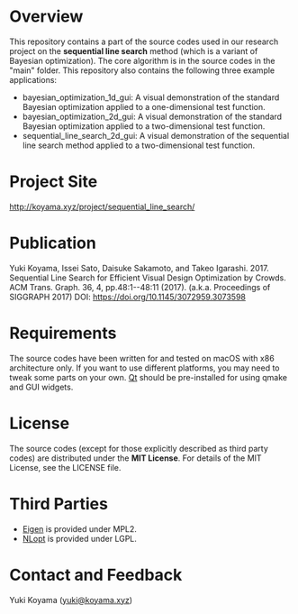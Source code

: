 # Overview
This repository contains a part of the source codes used in our research project on the **sequential line search** method (which is a variant of Bayesian optimization). The core algorithm is in the source codes in the "main" folder. This repository also contains the following three example applications:

- bayesian_optimization_1d_gui: A visual demonstration of the standard Bayesian optimization applied to a one-dimensional test function. 
- bayesian_optimization_2d_gui: A visual demonstration of the standard Bayesian optimization applied to a two-dimensional test function.
- sequential_line_search_2d_gui: A visual demonstration of the sequential line search method applied to a two-dimensional test function.

# Project Site
http://koyama.xyz/project/sequential_line_search/

# Publication
Yuki Koyama, Issei Sato, Daisuke Sakamoto, and Takeo Igarashi. 2017. Sequential Line Search for Efficient Visual Design Optimization by Crowds. ACM Trans. Graph. 36, 4, pp.48:1--48:11 (2017). (a.k.a. Proceedings of SIGGRAPH 2017)
DOI: https://doi.org/10.1145/3072959.3073598

# Requirements
The source codes have been written for and tested on macOS with x86 architecture only. If you want to use different platforms, you may need to tweak some parts on your own. [Qt](https://www.qt.io/) should be pre-installed for using qmake and GUI widgets.

# License
The source codes (except for those explicitly described as third party codes) are distributed under the **MIT License**. For details of the MIT License, see the LICENSE file.

# Third Parties
- [Eigen](http://eigen.tuxfamily.org/) is provided under MPL2.
- [NLopt](https://nlopt.readthedocs.io/) is provided under LGPL.

# Contact and Feedback
Yuki Koyama (yuki@koyama.xyz)
